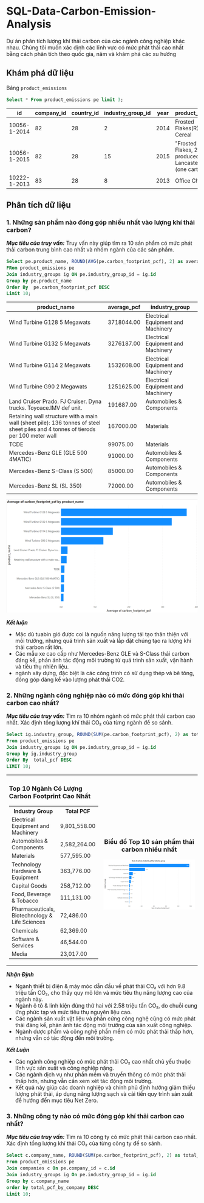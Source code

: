 # SQL-Data-Carbon-Emission-Analysis
Dự án phân tích lượng khí thải carbon của các ngành công nghiệp khác nhau. Chúng tôi muốn xác định các lĩnh vực có mức phát thải cao nhất bằng cách phân tích theo quốc gia, năm và khám phá các xu hướng

## Khám phá dữ liệu
Bảng `product_emissions`
```sql
Select * From product_emissions pe limit 3;
```
|id|company_id|country_id|industry_group_id|year|product_name|weight_kg|carbon_footprint_pcf|upstream_percent_total_pcf|operations_percent_total_pcf|downstream_percent_total_pcf|
|--|----------|----------|-----------------|----|------------|---------|--------------------|--------------------------|----------------------------|----------------------------|
|10056-1-2014|82|28|2|2014|Frosted Flakes(R) Cereal|0.7485|2|57.50|30.00|12.50|
|10056-1-2015|82|28|15|2015|"Frosted Flakes, 23 oz, produced in Lancaster, PA (one carton)"|0.7485|2|57.50|30.00|12.50|
|10222-1-2013|83|28|8|2013|Office Chair|20.68|73|80.63|17.36|2.01|

## Phân tích dữ liệu
### 1. Những sản phẩm nào đóng góp nhiều nhất vào lượng khí thải carbon?
***Mục tiêu của truy vấn:***
Truy vấn này giúp tìm ra 10 sản phẩm có mức phát thải carbon trung bình cao nhất và nhóm ngành của các sản phẩm.
```sql
Select pe.product_name, ROUND(AVG(pe.carbon_footprint_pcf), 2) as average_pcf, ig.industry_group
FRom product_emissions pe
Join industry_groups ig ON pe.industry_group_id = ig.id
Group by pe.product_name
Order By  pe.carbon_footprint_pcf DESC
Limit 10;
```
|product_name|average_pcf|industry_group|
|------------|-----------|--------------|
|Wind Turbine G128 5 Megawats|3718044.00|Electrical Equipment and Machinery|
|Wind Turbine G132 5 Megawats|3276187.00|Electrical Equipment and Machinery|
|Wind Turbine G114 2 Megawats|1532608.00|Electrical Equipment and Machinery|
|Wind Turbine G90 2 Megawats|1251625.00|Electrical Equipment and Machinery|
|Land Cruiser Prado. FJ Cruiser. Dyna trucks. Toyoace.IMV def unit.|191687.00|Automobiles & Components|
|Retaining wall structure with a main wall (sheet pile): 136 tonnes of steel sheet piles and 4 tonnes of tierods per 100 meter wall|167000.00|Materials|
|TCDE|99075.00|Materials|
|Mercedes-Benz GLE (GLE 500 4MATIC)|91000.00|Automobiles & Components|
|Mercedes-Benz S-Class (S 500)|85000.00|Automobiles & Components|
|Mercedes-Benz SL (SL 350)|72000.00|Automobiles & Components|


![Biểu đồ Top 10 sản phẩm thải carbon nhiều nhất](https://raw.githubusercontent.com/letuanGithubVn1/SQL-Data-Carbon-Emission-Analysis/main/images/Average%20of%20carbon_footprint_pcf.png)

***Kết luận***
- Mặc dù tuabin gió được coi là nguồn năng lượng tái tạo thân thiện với môi trường, nhưng quá trình sản xuất và lắp đặt chúng tạo ra lượng khí thải carbon rất lớn. 
- Các mẫu xe cao cấp như Mercedes-Benz GLE và S-Class thải carbon đáng kể, phản ánh tác động môi trường từ quá trình sản xuất, vận hành và tiêu thụ nhiên liệu.
- ngành xây dựng, đặc biệt là các công trình có sử dụng thép và bê tông, đóng góp đáng kể vào lượng phát thải CO2.


### 2. Những ngành công nghiệp nào có mức đóng góp khí thải carbon cao nhất?
***Mục tiêu của truy vấn:***
Tìm ra 10 nhóm ngành có mức phát thải carbon cao nhất. Xác định tổng lượng khí thải CO₂ của từng ngành để so sánh.
```sql
Select ig.industry_group, ROUND(SUM(pe.carbon_footprint_pcf), 2) as total_pcf
From product_emissions pe
Join industry_groups ig ON pe.industry_group_id = ig.id
Group by ig.industry_group
Order By  total_pcf DESC
LIMIT 10;
```
<table style="width:100%;">
  <tr>
    <td style="width:30%; vertical-align:top;">
      <h3>Top 10 Ngành Có Lượng Carbon Footprint Cao Nhất</h3>
      <table>
        <tr>
          <th>Industry Group</th>
          <th>Total PCF</th>
        </tr>
        <tr>
          <td>Electrical Equipment and Machinery</td>
          <td>9,801,558.00</td>
        </tr>
        <tr>
          <td>Automobiles & Components</td>
          <td>2,582,264.00</td>
        </tr>
        <tr>
          <td>Materials</td>
          <td>577,595.00</td>
        </tr>
        <tr>
          <td>Technology Hardware & Equipment</td>
          <td>363,776.00</td>
        </tr>
        <tr>
          <td>Capital Goods</td>
          <td>258,712.00</td>
        </tr>
        <tr>
          <td>Food, Beverage & Tobacco</td>
          <td>111,131.00</td>
        </tr>
        <tr>
          <td>Pharmaceuticals, Biotechnology & Life Sciences</td>
          <td>72,486.00</td>
        </tr>
        <tr>
          <td>Chemicals</td>
          <td>62,369.00</td>
        </tr>
        <tr>
          <td>Software & Services</td>
          <td>46,544.00</td>
        </tr>
        <tr>
          <td>Media</td>
          <td>23,017.00</td>
        </tr>
      </table>
    </td>
    <td style="width:70%; text-align:center;">
      <h3>Biểu đồ Top 10 sản phẩm thải carbon nhiều nhất</h3>
      <img src="https://raw.githubusercontent.com/letuanGithubVn1/SQL-Data-Carbon-Emission-Analysis/main/images/Sum%20of%20carbon_footprint_pcf.png" alt="Biểu đồ Top 10 sản phẩm thải carbon nhiều nhất" style="max-width:100%; height:auto;">
    </td>
  </tr>
</table>


***Nhận Định***
- Ngành thiết bị điện & máy móc dẫn đầu về phát thải CO₂ với hơn 9.8 triệu tấn CO₂, cho thấy quy mô lớn và mức tiêu thụ năng lượng cao của ngành này.
- Ngành ô tô & linh kiện đứng thứ hai với 2.58 triệu tấn CO₂, do chuỗi cung ứng phức tạp và mức tiêu thụ nguyên liệu cao.
- Các ngành sản xuất vật liệu và phần cứng công nghệ cũng có mức phát thải đáng kể, phản ánh tác động môi trường của sản xuất công nghiệp.
- Ngành dược phẩm và công nghệ phần mềm có mức phát thải thấp hơn, nhưng vẫn có tác động đến môi trường.

***Kết Luận***
- Các ngành công nghiệp có mức phát thải CO₂ cao nhất chủ yếu thuộc lĩnh vực sản xuất và công nghiệp nặng.
- Các ngành dịch vụ như phần mềm và truyền thông có mức phát thải thấp hơn, nhưng vẫn cần xem xét tác động môi trường.
- Kết quả này giúp các doanh nghiệp và chính phủ định hướng giảm thiểu lượng phát thải, áp dụng năng lượng sạch và cải tiến quy trình sản xuất để hướng đến mục tiêu Net Zero.


### 3. Những công ty nào có mức đóng góp khí thải carbon cao nhất?
***Mục tiêu của truy vấn:***
Tìm ra 10 công ty có mức phát thải carbon cao nhất. Xác định tổng lượng khí thải CO₂ của từng công ty để so sánh.
```sql
Select c.company_name, ROUND(SUM(pe.carbon_footprint_pcf), 2) as total_pcf_by_company, ig.industry_group
From product_emissions pe 
Join companies c On pe.company_id = c.id 
Join industry_groups ig On pe.industry_group_id = ig.id
Group by c.company_name
order by total_pcf_by_company DESC
Limit 10;
```
























